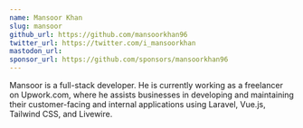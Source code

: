 ```yaml
---
name: Mansoor Khan
slug: mansoor
github_url: https://github.com/mansoorkhan96
twitter_url: https://twitter.com/i_mansoorkhan
mastodon_url:
sponsor_url: https://github.com/sponsors/mansoorkhan96
---
```


Mansoor is a full-stack developer. He is currently working as a freelancer on Upwork.com, where he assists businesses in developing and maintaining their customer-facing and internal applications using Laravel, Vue.js, Tailwind CSS, and Livewire.
